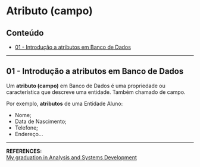 # Atributo (campo)

## Conteúdo

 - [01 - Introdução a atributos em Banco de Dados](#01)

---

<div id="01"></div>

## 01 - Introdução a atributos em Banco de Dados

Um **atributo (campo)** em Banco de Dados é uma propriedade ou característica que descreve uma entidade. Também chamado de campo.

Por exemplo, **atributos** de uma Entidade Aluno:

 - Nome;
 - Data de Nascimento;
 - Telefone;
 - Endereço...

---

**REFERENCES:**  
[My graduation in Analysis and Systems Development](https://www.uninassau.digital/)
